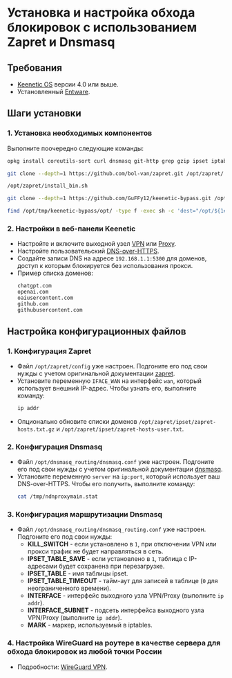 # Установка и настройка обхода блокировок с использованием Zapret и Dnsmasq

## Требования

- [Keenetic OS](https://help.keenetic.com/hc/ru/articles/115000990005) версии 4.0 или выше.
- Установленный [Entware](https://help.keenetic.com/hc/ru/articles/360021214160).

## Шаги установки

### 1. Установка необходимых компонентов

Выполните поочередно следующие команды:
```bash
opkg install coreutils-sort curl dnsmasq git-http grep gzip ipset iptables kmod_ndms xtables-addons_legacy
```
```bash
git clone --depth=1 https://github.com/bol-van/zapret.git /opt/zapret/
```
```bash
/opt/zapret/install_bin.sh
```
```bash
git clone --depth=1 https://github.com/GuFFy12/keenetic-bypass.git /opt/tmp/keenetic-bypass/
```
```bash
find /opt/tmp/keenetic-bypass/opt/ -type f -exec sh -c 'dest="/opt/${1#/opt/tmp/keenetic-bypass/opt/}"; if [ -e "$dest" ]; then echo "File $dest already exists"; else mkdir -p "$(dirname "$dest")" && cp "$1" "$dest"; fi' _ {} \;
```

### 2. Настройки в веб-панели Keenetic

- Настройте и включите выходной узел [VPN](https://help.keenetic.com/hc/ru/articles/115005342025) или [Proxy](https://help.keenetic.com/hc/ru/articles/7474374790300).
- Настройте пользовательский [DNS-over-HTTPS](https://help.keenetic.com/hc/ru/articles/360007687159).
- Создайте записи DNS на адресе `192.168.1.1:5300` для доменов, доступ к которым блокируется без использования прокси.
- Пример списка доменов:
  ```
  chatgpt.com
  openai.com
  oaiusercontent.com
  github.com
  githubusercontent.com
  ```

## Настройка конфигурационных файлов

### 1. Конфигурация Zapret

- Файл `/opt/zapret/config` уже настроен. Подгоните его под свои нужды с учетом оригинальной документации [zapret](https://github.com/bol-van/zapret).
- Установите переменную `IFACE_WAN` на интерфейс `wan`, который использует внешний IP-адрес. Чтобы узнать его, выполните команду:
  ```bash
  ip addr
  ```
- Опционально обновите списки доменов `/opt/zapret/ipset/zapret-hosts.txt.gz` и `/opt/zapret/ipset/zapret-hosts-user.txt`.

### 2. Конфигурация Dnsmasq

- Файл `/opt/dnsmasq_routing/dnsmasq.conf` уже настроен. Подгоните его под свои нужды с учетом оригинальной документации [dnsmasq](https://thekelleys.org.uk/dnsmasq/docs/dnsmasq-man.html).
- Установите переменную `server` на `ip:port`, который использует ваш DNS-over-HTTPS. Чтобы его получить, выполните команду:
  ```bash
  cat /tmp/ndnproxymain.stat
  ```

### 3. Конфигурация маршрутизации Dnsmasq

- Файл `/opt/dnsmasq_routing/dnsmasq_routing.conf` уже настроен. Подгоните его под свои нужды:
  - **KILL_SWITCH** - если установлено в `1`, при отключении VPN или прокси трафик не будет направляться в сеть.
  - **IPSET_TABLE_SAVE** - если установлено в `1`, таблица с IP-адресами будет сохранена при перезагрузке.
  - **IPSET_TABLE** - имя таблицы ipset.
  - **IPSET_TABLE_TIMEOUT** - тайм-аут для записей в таблице (`0` для неограниченного времени).
  - **INTERFACE** - интерфейс выходного узла VPN/Proxy (выполните `ip addr`).
  - **INTERFACE_SUBNET** - подсеть интерфейса выходного узла VPN/Proxy (выполните `ip addr`).
  - **MARK** - маркер, используемый в iptables.

### 4. Настройка WireGuard на роутере в качестве сервера для обхода блокировок из любой точки России

 - Подробности: [WireGuard VPN](https://help.keenetic.com/hc/ru/articles/360010592379).
